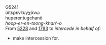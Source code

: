 G5241  
ὑπερεντυγχάνω  
huperentugchanō  
*hoop-er-en-toong-khan‘-o*  
From [5228](g5228) and [1793](g1793) to *intercede* *in* *behalf* *of:*
- make intercession for.  
